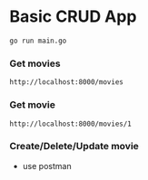 # Basic CRUD App

` go run main.go `

### Get movies
`http://localhost:8000/movies`

### Get movie
`http://localhost:8000/movies/1`

### Create/Delete/Update movie
- use postman
